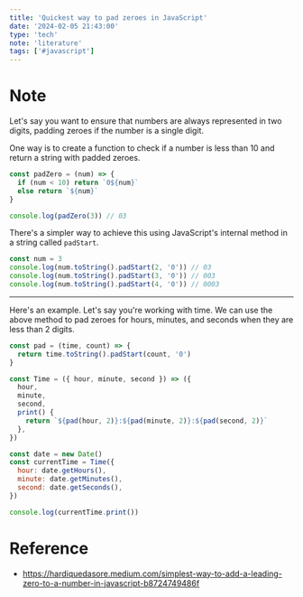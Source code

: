 ```yaml
---
title: 'Quickest way to pad zeroes in JavaScript'
date: '2024-02-05 21:43:00'
type: 'tech'
note: 'literature'
tags: ['#javascript']
---
```


# Note

Let's say you want to ensure that numbers are always represented in two digits, padding zeroes if the number is a single digit.

One way is to create a function to check if a number is less than 10 and return a string with padded zeroes.

```js
const padZero = (num) => {
  if (num < 10) return `0${num}`
  else return `${num}`
}

console.log(padZero(3)) // 03
```

There's a simpler way to achieve this using JavaScript's internal method in a string called `padStart`.

```js
const num = 3
console.log(num.toString().padStart(2, '0')) // 03
console.log(num.toString().padStart(3, '0')) // 003
console.log(num.toString().padStart(4, '0')) // 0003
```

---

Here's an example. Let's say you're working with time. We can use the above method to pad zeroes for hours, minutes, and seconds when they are less than 2 digits.

```js
const pad = (time, count) => {
  return time.toString().padStart(count, '0')
}

const Time = ({ hour, minute, second }) => ({
  hour,
  minute,
  second,
  print() {
    return `${pad(hour, 2)}:${pad(minute, 2)}:${pad(second, 2)}`
  },
})

const date = new Date()
const currentTime = Time({
  hour: date.getHours(),
  minute: date.getMinutes(),
  second: date.getSeconds(),
})

console.log(currentTime.print())
```

# Reference

- https://hardiquedasore.medium.com/simplest-way-to-add-a-leading-zero-to-a-number-in-javascript-b8724749486f
